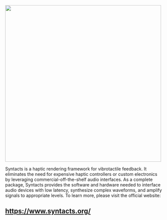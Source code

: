 <img src="https://raw.githubusercontent.com/mahilab/Syntacts/master/logo/logo_text.png" width="500">

Syntacts is a haptic rendering framework for vibrotactile feedback. It eliminates the need for expensive haptic controllers or custom electronics by leveraging commercial-off-the-shelf audio interfaces. As a complete package, Syntacts provides the software and hardware needed to interface audio devices with low latency, synthesize complex waveforms, and amplify signals to appropriate levels. To learn more, please visit the official website:

## https://www.syntacts.org/
